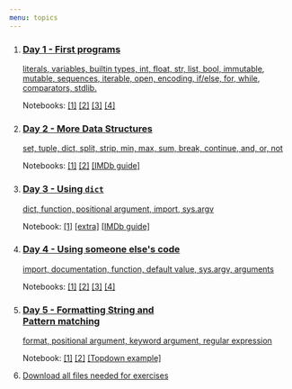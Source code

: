 ```yaml
---
menu: topics
---
```



<ol id="topics">
<li>
<a href="404.md">
<h3>Day 1 - First programs</h3>

literals, variables, builtin types, int, float, str, list, bool,
immutable, mutable, sequences, iterable, open,
encoding, if/else, for, while, comparators, stdlib.
</a>
<p class="notebook-links">
Notebooks:
<a
href="http://nbviewer.jupyter.org/github/NBISweden/workshop-python/blob/ht19/exercises/day1/Day_1_Exercise_1.ipynb">[1]</a>
<a href="http://nbviewer.jupyter.org/github/NBISweden/workshop-python/blob/ht19/exercises/day1/Day_1_Exercise_2.ipynb">[2]</a>
<a
href="http://nbviewer.jupyter.org/github/NBISweden/workshop-python/blob/ht19/exercises/day1/Day_1_Exercise_3.ipynb">[3]</a>
<a
href="http://nbviewer.jupyter.org/github/NBISweden/workshop-python/blob/ht19/exercises/day1/Day_1_Exercise_4.ipynb">[4]</a>

</p>
</li>

<li>
<a href="404.md">
<h3>Day 2 - More Data Structures</h3>

set, tuple, dict, split, strip, min, max, sum, break, continue, and, or, not
</a>
<p class="notebook-links">
Notebooks:
<a href="http://nbviewer.jupyter.org/github/NBISweden/workshop-python/blob/ht18/exercises/day2/Day_2_Exercise_1.ipynb">[1]</a>
<a href="http://nbviewer.jupyter.org/github/NBISweden/workshop-python/blob/ht18/exercises/day2/Day_2_Exercise_2.ipynb">[2]</a>
<a href="http://nbviewer.jupyter.org/github/NBISweden/workshop-python/blob/ht19/exercises/day2/Day_2_IMDb_guide.ipynb">[IMDb guide]</a>
</p>
</li>

<li>
<a href="404.md">
<h3>Day 3 - Using <code>dict</code></h3>

dict, function, positional argument, import, sys.argv
</a>
<p class="notebook-links">
Notebook:
<a href="http://nbviewer.jupyter.org/github/NBISweden/workshop-python/blob/ht18/exercises/day3/Day_3_Exercise_1.ipynb">[1]</a>
<a href="http://nbviewer.jupyter.org/github/NBISweden/workshop-python/blob/ht18/exercises/day2/Extra_exercises.ipynb">[extra]</a>
<a href="http://nbviewer.jupyter.org/github/NBISweden/workshop-python/blob/ht19/exercises/day3/Day_3_IMDb_guide.ipynb">[IMDb guide]</a>
</p>
</li>

<li>
<a href="404.md">
<h3>Day 4 - Using someone else's code</h3>

import, documentation, function, default value, sys.argv, arguments
</a>
<p class="notebook-links">
Notebooks:
<a href="http://nbviewer.jupyter.org/github/NBISweden/workshop-python/blob/ht18/exercises/day4/Day_4_exercise_1.ipynb">[1]</a>
<a href="http://nbviewer.jupyter.org/github/NBISweden/workshop-python/blob/ht18/exercises/day4/Day_4_exercise_2.ipynb">[2]</a>
<a href="http://nbviewer.jupyter.org/github/NBISweden/workshop-python/blob/ht18/exercises/day4/Day_4_exercise_3.ipynb">[3]</a>
<a href="http://nbviewer.jupyter.org/github/NBISweden/workshop-python/blob/ht18/exercises/day4/Day_4_exercise_4.ipynb">[4]</a>
</p>
</li>

<li>
<a href="404.md"> 
<h3>Day 5 - Formatting String and <br>Pattern matching</h3>

format, positional argument, keyword argument, regular expression
</a>
<p class="notebook-links">
Notebook:
<a href="http://nbviewer.jupyter.org/github/NBISweden/workshop-python/blob/ht18/exercises/day5/Day_5_exercise_1.ipynb">[1]</a>
<a href="http://nbviewer.jupyter.org/github/NBISweden/workshop-python/blob/ht18/exercises/day5/Day_5_exercise_2.ipynb">[2]</a>
  <a href="http://nbviewer.jupyter.org/github/NBISweden/workshop-python/blob/ht18/exercises/day4/Topdown_example.ipynb">[Topdown example]</a>
</p>
</li>

<li>
<a href="https://minhaskamal.github.io/DownGit/#/home?url=https://github.com/NBISweden/workshop-python/tree/ht19/downloads" download>Download all files needed for exercises
</a>
</li>

</ol>
